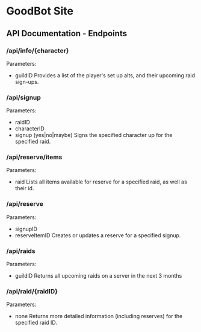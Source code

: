 # GoodBot Site

## API Documentation - Endpoints

### /api/info/{character}
Parameters:
* guildID
Provides a list of the player's set up alts, and their upcoming raid sign-ups.


### /api/signup
Parameters:
* raidID
* characterID
* signup (yes|no|maybe)
Signs the specified character up for the specified raid.


### /api/reserve/items
Parameters:
* raid
Lists all items available for reserve for a specified raid, as well as their id.


### /api/reserve
Parameters:
* signupID
* reserveItemID
Creates or updates a reserve for a specified signup.


### /api/raids
Parameters:
* guildID
Returns all upcoming raids on a server in the next 3 months


### /api/raid/{raidID}
Parameters:
* none
Returns more detailed information (including reserves) for the specified raid ID.

